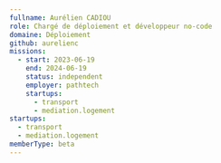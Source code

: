 ```yaml
---
fullname: Aurélien CADIOU
role: Chargé de déploiement et développeur no-code
domaine: Déploiement
github: aurelienc
missions:
  - start: 2023-06-19
    end: 2024-06-19
    status: independent
    employer: pathtech
    startups:
      - transport
      - mediation.logement
startups:
  - transport
  - mediation.logement
memberType: beta
---
```

